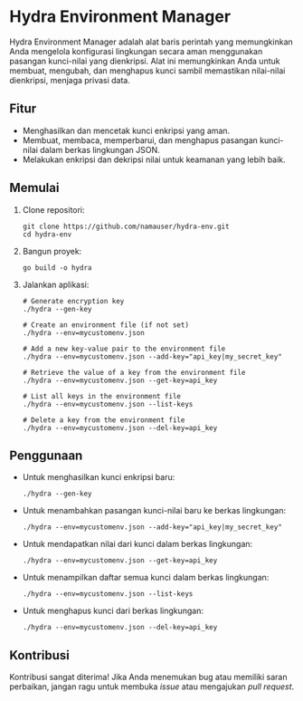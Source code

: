
# Hydra Environment Manager

Hydra Environment Manager adalah alat baris perintah yang memungkinkan Anda mengelola konfigurasi lingkungan secara aman menggunakan pasangan kunci-nilai yang dienkripsi. Alat ini memungkinkan Anda untuk membuat, mengubah, dan menghapus kunci sambil memastikan nilai-nilai dienkripsi, menjaga privasi data.

## Fitur

- Menghasilkan dan mencetak kunci enkripsi yang aman.
- Membuat, membaca, memperbarui, dan menghapus pasangan kunci-nilai dalam berkas lingkungan JSON.
- Melakukan enkripsi dan dekripsi nilai untuk keamanan yang lebih baik.

## Memulai

1. Clone repositori:
   ```shell
   git clone https://github.com/namauser/hydra-env.git
   cd hydra-env
   ```

2. Bangun proyek:

   ```shell
   go build -o hydra
   ```

3. Jalankan aplikasi:

   ```shell
   # Generate encryption key
   ./hydra --gen-key

   # Create an environment file (if not set)
   ./hydra --env=mycustomenv.json

   # Add a new key-value pair to the environment file
   ./hydra --env=mycustomenv.json --add-key="api_key|my_secret_key"

   # Retrieve the value of a key from the environment file
   ./hydra --env=mycustomenv.json --get-key=api_key

   # List all keys in the environment file
   ./hydra --env=mycustomenv.json --list-keys

   # Delete a key from the environment file
   ./hydra --env=mycustomenv.json --del-key=api_key
   ```

## Penggunaan

- Untuk menghasilkan kunci enkripsi baru:

   ```shell
   ./hydra --gen-key
   ```

- Untuk menambahkan pasangan kunci-nilai baru ke berkas lingkungan:

   ```shell
   ./hydra --env=mycustomenv.json --add-key="api_key|my_secret_key"
   ```

- Untuk mendapatkan nilai dari kunci dalam berkas lingkungan:

   ```shell
   ./hydra --env=mycustomenv.json --get-key=api_key
   ```

- Untuk menampilkan daftar semua kunci dalam berkas lingkungan:

   ```shell
   ./hydra --env=mycustomenv.json --list-keys
   ```

- Untuk menghapus kunci dari berkas lingkungan:

   ```shell
   ./hydra --env=mycustomenv.json --del-key=api_key
   ```

## Kontribusi

Kontribusi sangat diterima! Jika Anda menemukan bug atau memiliki saran perbaikan, jangan ragu untuk membuka *issue* atau mengajukan *pull request*.